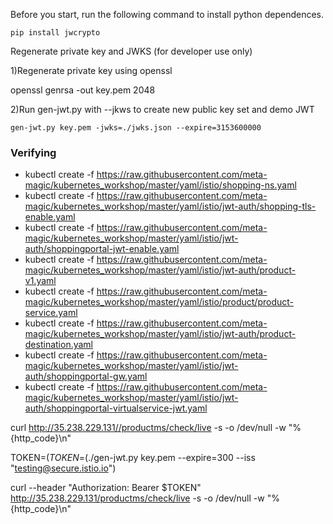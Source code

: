 Before you start, run the following command to install python dependences.

```
pip install jwcrypto
```
Regenerate private key and JWKS (for developer use only)

 1)Regenerate private key using openssl
 
openssl genrsa -out key.pem 2048

2)Run gen-jwt.py with --jkws to create new public key set and demo JWT

    gen-jwt.py key.pem -jwks=./jwks.json --expire=3153600000 

### Verifying #####
- kubectl create -f https://raw.githubusercontent.com/meta-magic/kubernetes_workshop/master/yaml/istio/shopping-ns.yaml
- kubectl create -f https://raw.githubusercontent.com/meta-magic/kubernetes_workshop/master/yaml/istio/jwt-auth/shopping-tls-enable.yaml
- kubectl create -f https://raw.githubusercontent.com/meta-magic/kubernetes_workshop/master/yaml/istio/jwt-auth/shoppingportal-jwt-enable.yaml
- kubectl create -f https://raw.githubusercontent.com/meta-magic/kubernetes_workshop/master/yaml/istio/jwt-auth/product-v1.yaml
- kubectl create -f https://raw.githubusercontent.com/meta-magic/kubernetes_workshop/master/yaml/istio/product/product-service.yaml
- kubectl create -f https://raw.githubusercontent.com/meta-magic/kubernetes_workshop/master/yaml/istio/jwt-auth/product-destination.yaml
- kubectl create -f https://raw.githubusercontent.com/meta-magic/kubernetes_workshop/master/yaml/istio/jwt-auth/shoppingportal-gw.yaml
- kubectl create -f https://raw.githubusercontent.com/meta-magic/kubernetes_workshop/master/yaml/istio/jwt-auth/shoppingportal-virtualservice-jwt.yaml


curl http://35.238.229.131//productms/check/live -s -o /dev/null -w "%{http_code}\n"

 TOKEN=$(TOKEN=$(./gen-jwt.py key.pem --expire=300 --iss "testing@secure.istio.io")


 curl --header "Authorization: Bearer $TOKEN" http://35.238.229.131/productms/check/live -s -o /dev/null -w "%{http_code}\n"

